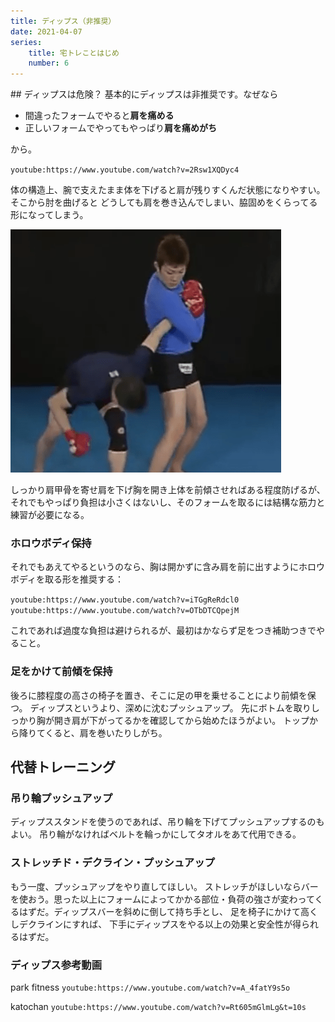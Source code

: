```yaml
---
title: ディップス（非推奨）
date: 2021-04-07
series:
    title: 宅トレことはじめ
    number: 6
---
```


<LinkOpenGraph url="https://www.youtube.com/watch?v=NP7j1O4p4AY"/>
## ディップスは危険？
基本的にディップスは<Asc256>非推奨</Asc256>です。なぜなら

- 間違ったフォームでやると**肩を痛める**
- 正しいフォームでやってもやっぱり**肩を痛めがち**

から。

`youtube:https://www.youtube.com/watch?v=2Rsw1XQDyc4`

体の構造上、腕で支えたまま体を下げると肩が残りすくんだ状態になりやすい。そこから肘を曲げると
どうしても肩を巻き込んでしまい、脇固めをくらってる形になってしまう。

![wakigatame](./wakigatame.png)

しっかり肩甲骨を寄せ肩を下げ胸を開き上体を前傾させればある程度防げるが、
それでもやっぱり負担は小さくはないし、そのフォームを取るには結構な筋力と練習が必要になる。

### ホロウボディ保持
それでもあえてやるというのなら、胸は開かずに含み肩を前に出すようにホロウボディを取る形を推奨する：

`youtube:https://www.youtube.com/watch?v=iTGgReRdcl0`
`youtube:https://www.youtube.com/watch?v=OTbDTCQpejM`

これであれば過度な負担は避けられるが、最初はかならず足をつき補助つきでやること。

### 足をかけて前傾を保持
後ろに膝程度の高さの椅子を置き、そこに足の甲を乗せることにより前傾を保つ。
ディップスというより、深めに沈むプッシュアップ。
先にボトムを取りしっかり胸が開き肩が下がってるかを確認してから始めたほうがよい。
トップから降りてくると、肩を巻いたりしがち。

## 代替トレーニング
### 吊り輪プッシュアップ
ディップススタンドを使うのであれば、吊り輪を下げてプッシュアップするのもよい。
吊り輪がなければベルトを輪っかにしてタオルをあて代用できる。

### ストレッチド・デクライン・プッシュアップ
もう一度、プッシュアップをやり直してほしい。
ストレッチがほしいならバーを使おう。思った以上にフォームによってかかる部位・負荷の強さが変わってくるはずだ。ディップスバーを斜めに倒して持ち手とし、
足を椅子にかけて高くしデクラインにすれば、
下手にディップスをやる以上の効果と安全性が得られるはずだ。

### ディップス参考動画
park fitness
`youtube:https://www.youtube.com/watch?v=A_4fatY9s5o`

katochan
`youtube:https://www.youtube.com/watch?v=Rt605mGlmLg&t=10s`
